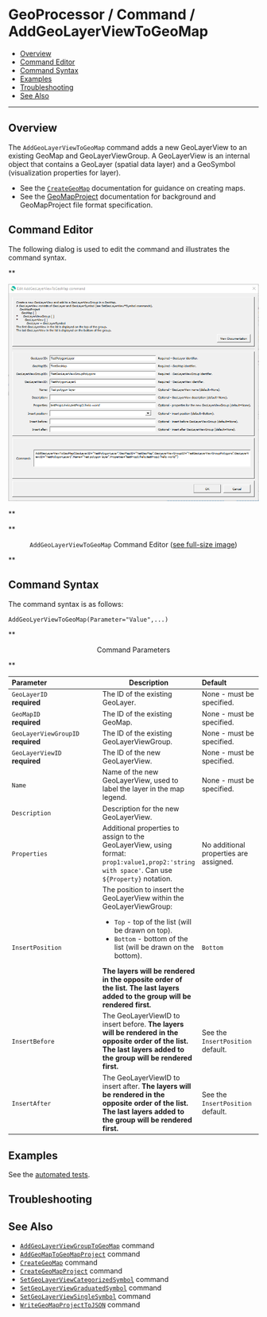 # GeoProcessor / Command / AddGeoLayerViewToGeoMap #

* [Overview](#overview)
* [Command Editor](#command-editor)
* [Command Syntax](#command-syntax)
* [Examples](#examples)
* [Troubleshooting](#troubleshooting)
* [See Also](#see-also)

-------------------------

## Overview ##

The `AddGeoLayerViewToGeoMap` command adds a new GeoLayerView to an existing GeoMap and GeoLayerViewGroup.
A GeoLayerView is an internal object that contains a GeoLayer (spatial data layer) and a GeoSymbol (visualization properties for layer).

* See the [`CreateGeoMap`](../CreateGeoMap/CreateGeoMap.md) documentation for guidance on creating maps.
* See the [GeoMapProject](../../appendix-geomapproject/geomapproject.md) documentation for background and GeoMapProject file format specification.

## Command Editor ##

The following dialog is used to edit the command and illustrates the command syntax.

**<p style="text-align: center;">
![AddGeoLayerViewToGeoMap](AddGeoLayerViewToGeoMap.png)
</p>**

**<p style="text-align: center;">
`AddGeoLayerViewToGeoMap` Command Editor (<a href="../AddGeoLayerViewToGeoMap.png">see full-size image</a>)
</p>**

## Command Syntax ##

The command syntax is as follows:

```text
AddGeoLyerViewToGeoMap(Parameter="Value",...)
```
**<p style="text-align: center;">
Command Parameters
</p>**

| **Parameter**&nbsp;&nbsp;&nbsp;&nbsp;&nbsp;&nbsp;&nbsp;&nbsp;&nbsp;&nbsp;&nbsp;&nbsp;&nbsp;&nbsp;&nbsp;&nbsp;&nbsp;&nbsp;&nbsp;&nbsp;&nbsp;&nbsp;&nbsp;&nbsp;&nbsp;&nbsp; | **Description** | **Default**&nbsp;&nbsp;&nbsp;&nbsp;&nbsp;&nbsp;&nbsp;&nbsp;&nbsp;&nbsp;&nbsp;&nbsp;&nbsp;&nbsp;&nbsp;&nbsp;&nbsp;&nbsp; |
| --------------|-----------------|----------------- |
| `GeoLayerID` <br> **required** | The ID of the existing GeoLayer. | None - must be specified. |
| `GeoMapID` <br> **required** | The ID of the existing GeoMap. | None - must be specified. |
| `GeoLayerViewGroupID` <br> **required** | The ID of the existing GeoLayerViewGroup. | None - must be specified. |
| `GeoLayerViewID` <br> **required** | The ID of the new GeoLayerView. | None - must be specified. |
| `Name` | Name of the new GeoLayerView, used to label the layer in the map legend. | None - must be specified. |
| `Description` | Description for the new GeoLayerView. | |
| `Properties` | Additional properties to assign to the GeoLayerView, using format: `prop1:value1,prop2:'string with space'`.  Can use `${Property}` notation.  | No additional properties are assigned. |
| `InsertPosition` | The position to insert the GeoLayerView within the GeoLayerViewGroup:<ul><li>`Top` - top of the list (will be drawn on top).</li><li>`Bottom` - bottom of the list (will be drawn on the bottom).</li></ul>  **The layers will be rendered in the opposite order of the list. The last layers added to the group will be rendered first.** | `Bottom` | 
| `InsertBefore` | The GeoLayerViewID to insert before. **The layers will be rendered in the opposite order of the list. The last layers added to the group will be rendered first.** | See the `InsertPosition` default. |
| `InsertAfter` | The GeoLayerViewID to insert after. **The layers will be rendered in the opposite order of the list. The last layers added to the group will be rendered first.** | See the `InsertPosition` default. |

## Examples ##

See the [automated tests](https://github.com/OpenWaterFoundation/owf-app-geoprocessor-python-test/tree/master/test/commands/AddGeoLayerViewToGeoMap).

## Troubleshooting ##

## See Also ##

* [`AddGeoLayerViewGroupToGeoMap`](../AddGeoLayerViewToGeoMap/AddGeoLayerViewToGeoMap.md) command
* [`AddGeoMapToGeoMapProject`](../AddGeoMapToGeoMapProject/AddGeoMapToGeoMapProject.md) command
* [`CreateGeoMap`](../CreateGeoMap/CreateGeoMap.md) command
* [`CreateGeoMapProject`](../CreateGeoMapProject/CreateGeoMapProject.md) command
* [`SetGeoLayerViewCategorizedSymbol`](../SetGeoLayerViewCategorizedSymbol/SetGeoLayerViewCategorizedSymbol.md) command
* [`SetGeoLayerViewGraduatedSymbol`](../SetGeoLayerViewGraduatedSymbol/SetGeoLayerViewGraduatedSymbol.md) command
* [`SetGeoLayerViewSingleSymbol`](../SetGeoLayerViewSingleSymbol/SetGeoLayerViewSingleSymbol.md) command
* [`WriteGeoMapProjectToJSON`](../WriteGeoMapProjectToJSON/WriteGeoMapProjectToJSON.md) command
